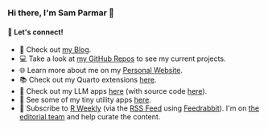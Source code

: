 ### Hi there, I'm Sam Parmar 👋

#### 🔗 Let's connect!

- 📝 Check out [my Blog](https://parmsam.medium.com).
- 💻 Take a look at [my GitHub Repos](https://github.com/parmsam?tab=repositories) to see my current projects.
- 🌐 Learn more about me on my [Personal Website](https://parmsam.github.io/).
- 📚 Check out my Quarto extensions [here](https://github.com/parmsam?tab=repositories&q=quarto+extension&type=&language=&sort=).
- 🚀 Check out my LLM apps [here](https://connect.posit.cloud/parmsam) (with source code [here](https://github.com/parmsam?tab=repositories&q=llm-app&type=&language=&sort=)).
- 🔧 See some of my tiny utility apps [here](https://parmsam.github.io/apps/).
- 🔔 Subscribe to [R Weekly](https://rweekly.org/) (via the [RSS Feed](https://rweekly.org/atom.xml) using [Feedrabbit](https://feedrabbit.com/)). I'm on [the editorial team](https://rweekly.org/about) and help curate the content.

